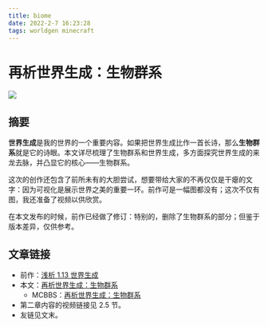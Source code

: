 ```yaml
---
title: biome
date: 2022-2-7 16:23:28
tags: worldgen minecraft
---
```


# 再析世界生成：生物群系

![](http://yaossg.com/biome/resources/icon.png)

## 摘要

**世界生成**是我的世界的一个重要内容。如果把世界生成比作一首长诗，那么**生物群系**就是它的诗眼。本文详尽梳理了生物群系和世界生成，多方面探究世界生成的来龙去脉，并凸显它的核心——生物群系。

这次的创作还包含了前所未有的大胆尝试，想要带给大家的不再仅仅是干瘪的文字：因为可视化是展示世界之美的重要一环。前作可是一幅图都没有；这次不仅有图，我还准备了视频以供欣赏。

在本文发布的时候，前作已经做了修订：特别的，删除了生物群系的部分；但鉴于版本差异，仅供参考。

## 文章链接

- 前作：[浅析 1.13 世界生成](https://yaossg.com/blog/1-13-worldgen/) 
- 本文：[再析世界生成：生物群系](https://yaossg.com/biome)
  - MCBBS：[再析世界生成：生物群系](https://www.mcbbs.net/thread-1302344-1-1.html)
- 第二章内容的视频链接见 2.5 节。
- 友链见文末。
